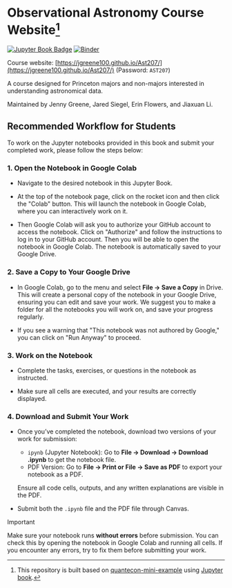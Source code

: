 # Observational Astronomy Course Website[^1]

[![Jupyter Book Badge](https://jupyterbook.org/badge.svg)](<https://jgreene100.github.io/Ast207/>)
[![Binder](https://mybinder.org/badge_logo.svg)](https://mybinder.org/v2/gh/jgreene100/Ast207/HEAD)

Course website: [https://jgreene100.github.io/Ast207/](https://jgreene100.github.io/Ast207/) (Password: `AST207`)

A course designed for Princeton majors and non-majors interested in understanding astronomical data. 

Maintained by Jenny Greene, Jared Siegel, Erin Flowers, and Jiaxuan Li. 



## Recommended Workflow for Students
To work on the Jupyter notebooks provided in this book and submit your completed work, please follow the steps below:

### 1. Open the Notebook in Google Colab
- Navigate to the desired notebook in this Jupyter Book.

- At the top of the notebook page, click on the rocket icon and then click the "Colab" button. This will launch the notebook in Google Colab, where you can interactively work on it. 

- Then Google Colab will ask you to authorize your GitHub account to access the notebook. Click on "Authorize" and follow the instructions to log in to your GitHub account. Then you will be able to open the notebook in Google Colab. The notebook is automatically saved to your Google Drive.

### 2. Save a Copy to Your Google Drive
- In Google Colab, go to the menu and select **File → Save a Copy** in Drive. This will create a personal copy of the notebook in your Google Drive, ensuring you can edit and save your work. We suggest you to make a folder for all the notebooks you will work on, and save your progress regularly.

- If you see a warning that "This notebook was not authored by Google," you can click on "Run Anyway" to proceed.

### 3. Work on the Notebook
- Complete the tasks, exercises, or questions in the notebook as instructed.

- Make sure all cells are executed, and your results are correctly displayed.

### 4. Download and Submit Your Work

- Once you’ve completed the notebook, download two versions of your work for submission:
    - `ipynb` (Jupyter Notebook): Go to **File → Download → Download .ipynb** to get the notebook file.
    - PDF Version: Go to **File → Print or File → Save as PDF** to export your notebook as a PDF.

    Ensure all code cells, outputs, and any written explanations are visible in the PDF.

- Submit both the `.ipynb` file and the PDF file through Canvas.

> [!IMPORTANT]  
> Make sure your notebook runs **without errors** before submission. You can check this by opening the notebook in Google Colab and running all cells. If you encounter any errors, try to fix them before submitting your work.



<!-- ## How to build the book?
### Creating a Conda Environment
In order to compile this book, you will need to create a conda environment with the necessary dependencies.
The conda environment is provided as `environment.yml`. This environment is used for all testing by Github Actions and can be setup by:
1. `conda env create -f environment.yml`
2. `conda activate obsastro`

### Building the Jupyter Book
After `cd` into the `ObsAstGreene` folder, run the following command in your terminal:

```bash
jb build book/
```

If you would like to work with a clean build, you can empty the build folder by running:

```bash
jb clean book/
```

If Jupyter execution is cached, this command will not delete the cached folder. 

To remove the build folder (including `cached` executables), you can run:

```bash
jb clean --all book/
```

### Publishing this Jupyter Book

This repository is published automatically to `gh-pages` upon `push` to the `master` branch. -->


[^1]: This repository is built based on [quantecon-mini-example](https://github.com/executablebooks/quantecon-mini-example) using [Jupyter book](https://jupyterbook.org/start/overview.html).